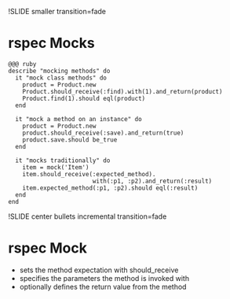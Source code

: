!SLIDE smaller transition=fade
# rspec Mocks
    @@@ ruby
    describe "mocking methods" do
      it "mock class methods" do
        product = Product.new
        Product.should_receive(:find).with(1).and_return(product)
        Product.find(1).should eql(product)
      end

      it "mock a method on an instance" do
        product = Product.new
        product.should_receive(:save).and_return(true)
        product.save.should be_true
      end

      it "mocks traditionally" do
        item = mock('Item')
        item.should_receive(:expected_method).
                            with(:p1, :p2).and_return(:result)
        item.expected_method(:p1, :p2).should eql(:result)
      end
    end

!SLIDE center bullets incremental transition=fade
# rspec Mock
* sets the method expectation with should_receive
* specifies the parameters the method is invoked with
* optionally defines the return value from the method
